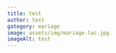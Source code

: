 ```yaml
---
title: test
author: test
gategory: mariage
image: assets/img/mariage-lac.jpg
imageAlt: test
---
```

